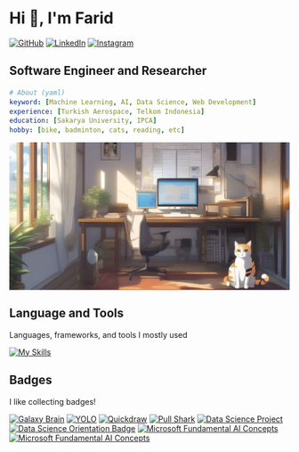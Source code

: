 # Hi 👋, I'm Farid

[![GitHub](https://img.shields.io/badge/GitHub-faridnec-black?style=flat-square&logo=github)](https://github.com/faridnec) [![LinkedIn](https://img.shields.io/badge/LinkedIn-Muhammad%20Najmuddin%20Farid-blue?style=flat-square&logo=linkedin)](https://www.linkedin.com/in/muhammad-najmuddin-farid)
[![Instagram](https://img.shields.io/badge/Instagram-farid.nec-pink?style=flat-square&logo=instagram)](https://www.instagram.com/farid.nec/)
<span style="display:none">![Profile views](https://komarev.com/ghpvc/?username=faridnec)</span>



## Software Engineer and Researcher
```yaml
# About (yaml)
keyword: [Machine Learning, AI, Data Science, Web Development]
experience: [Turkish Aerospace, Telkom Indonesia]
education: [Sakarya University, IPCA]
hobby: [bike, badminton, cats, reading, etc]
```

<div align="left">
  <img align="center" src="https://github.com/faridnec/faridnec/blob/main/room-horizontal.jpg?raw=true" alt="room"/>
</div>

## Language and Tools
<p>Languages, frameworks, and tools I mostly used</p>

<!-- <div align="left">
    <img src="https://raw.githubusercontent.com/devicons/devicon/master/icons/python/python-original.svg" alt="python" width="40" height="40"/> <img src="https://raw.githubusercontent.com/devicons/devicon/master/icons/javascript/javascript-original.svg" alt="javascript" width="40" height="40"/> <img src="https://www.vectorlogo.zone/logos/tensorflow/tensorflow-icon.svg" alt="tensorflow" width="40" height="40"/> <img src="https://www.vectorlogo.zone/logos/git-scm/git-scm-icon.svg" alt="git" width="40" height="40"/> <img src="https://raw.githubusercontent.com/devicons/devicon/master/icons/css3/css3-original-wordmark.svg" alt="css3" width="40" height="40"/> <img src="https://raw.githubusercontent.com/devicons/devicon/master/icons/html5/html5-original-wordmark.svg" alt="html5" width="40" height="40"/> <img src="https://raw.githubusercontent.com/devicons/devicon/2ae2a900d2f041da66e950e4d48052658d850630/icons/pandas/pandas-original.svg" alt="pandas" width="40" height="40"/> <img src="https://seaborn.pydata.org/_images/logo-mark-lightbg.svg" alt="seaborn" width="40" height="40"/> <img src="https://raw.githubusercontent.com/devicons/devicon/master/icons/postgresql/postgresql-original-wordmark.svg" alt="postgresql" width="40" height="40"/> <img src="https://raw.githubusercontent.com/devicons/devicon/master/icons/react/react-original-wordmark.svg" alt="react" width="40" height="40"/>
<img src="https://www.logo.wine/a/logo/Microsoft_Excel/Microsoft_Excel-Logo.wine.svg" alt="Microsoft Excel" width="60" height="60"/> 
</div> -->


[![My Skills](https://skillicons.dev/icons?i=python,js,cpp,tensorflow,vscode,git,github,md,bots,powershell,html,css,react,nodejs,linux,postgresql,visualstudio)](https://skillicons.dev)

## Badges
<p>I like collecting badges!</p>

[<img src="https://github.githubassets.com/images/modules/profile/achievements/galaxy-brain-default.png" width="64" alt="Galaxy Brain">](https://github.com/faridnec?achievement=galaxy-brain&tab=achievements) [<img src="https://github.githubassets.com/images/modules/profile/achievements/yolo-default.png" width="64" alt="YOLO">](https://github.com/faridnec?achievement=yolo&tab=achievements) [<img src="https://github.githubassets.com/images/modules/profile/achievements/quickdraw-default.png" width="64" alt="Quickdraw">](https://github.com/faridnec?achievement=quickdraw&tab=achievements) [<img src="https://github.githubassets.com/images/modules/profile/achievements/pull-shark-default.png" width="64" alt="Pull Shark">](https://github.com/faridnec?achievement=pull-shark&tab=achievements) [<img src="https://images.credly.com/size/680x680/images/7d06faf8-c754-4ecd-8ab1-2115826b03c6/Python_Project_for_Data_Science.png" width="64" alt="Data Science Project">](https://www.credly.com/badges/e1f404fe-5750-4cd6-a9f4-99fac69b2ff0) [<img src="https://images.credly.com/size/680x680/images/5fc2d535-e716-46c4-881a-f4822b8da0e5/Cognitive_Class_-_What_is_Data_Science.png" width="64" alt="Data Science Orientation Badge">](https://www.credly.com/badges/1fb0e186-614a-40d3-a8f5-b99371f48f9e) [<img src="https://learn.microsoft.com/id-id/training/achievements/get-started-ai-fundamentals.svg" width="64" alt="Microsoft Fundamental AI Concepts">](https://learn.microsoft.com/en-gb/users/muhammadnajmuddinfarid-3949/achievements/ufbbndr3) [<img src="https://learn.microsoft.com/id-id/training/achievements/generic-badge.svg" width="64" alt="Microsoft Fundamental AI Concepts">](https://learn.microsoft.com/en-gb/users/muhammadnajmuddinfarid-3949/achievements/vkwh77km)